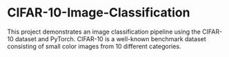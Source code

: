 # CIFAR-10-Image-Classification
This project demonstrates an image classification pipeline using the CIFAR-10 dataset and PyTorch. CIFAR-10 is a well-known benchmark dataset consisting of small color images from 10 different categories.
